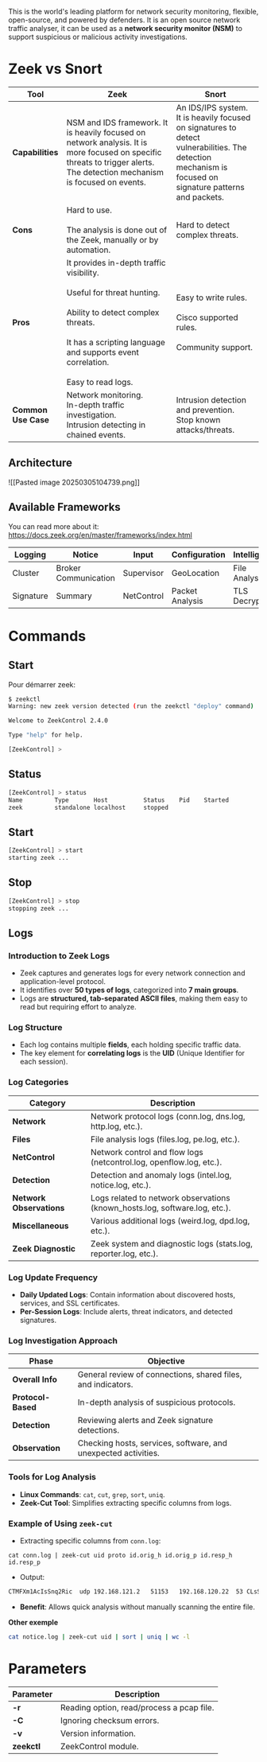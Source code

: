 This is the world's leading platform for network security monitoring, flexible, open-source, and powered by defenders.
It is an open source network traffic analyser, it can be used as a **network security monitor (NSM)** to support suspicious or malicious activity investigations.
# Zeek vs Snort

| **Tool**            | **Zeek**                                                                                                                                                                                                           | **Snort**                                                                                                                                               |
| ------------------- | ------------------------------------------------------------------------------------------------------------------------------------------------------------------------------------------------------------------ | ------------------------------------------------------------------------------------------------------------------------------------------------------- |
| **Capabilities**    | NSM and IDS framework. It is heavily focused on network analysis. It is more focused on specific threats to trigger alerts. The detection mechanism is focused on events.                                          | An IDS/IPS system. It is heavily focused on signatures to detect vulnerabilities. The detection mechanism is focused on signature patterns and packets. |
| **Cons**            | Hard to use.<br><br>The analysis is done out of the Zeek, manually or by automation.                                                                                                                               | Hard to detect complex threats.                                                                                                                         |
| **Pros**            | It provides in-depth traffic visibility.<br><br>Useful for threat hunting.<br><br>Ability to detect complex threats.<br><br>It has a scripting language and supports event correlation. <br><br>Easy to read logs. | Easy to write rules.<br><br>Cisco supported rules.<br><br>Community support.                                                                            |
| **Common Use Case** | Network monitoring.  <br>In-depth traffic investigation.  <br>Intrusion detecting in chained events.                                                                                                               | Intrusion detection and prevention.  <br>Stop known attacks/threats.                                                                                    |
## Architecture
![[Pasted image 20250305104739.png]]
## Available Frameworks
You can read more about it: https://docs.zeek.org/en/master/frameworks/index.html

| Logging   | Notice               | Input      | Configuration   | Intelligence   |
| --------- | -------------------- | ---------- | --------------- | -------------- |
| Cluster   | Broker Communication | Supervisor | GeoLocation     | File Analysis  |
| Signature | Summary              | NetControl | Packet Analysis | TLS Decryption |
# Commands
## Start
Pour démarrer zeek:
```bash
$ zeekctl
Warning: new zeek version detected (run the zeekctl "deploy" command)

Welcome to ZeekControl 2.4.0

Type "help" for help.

[ZeekControl] > 
```
## Status
```bash
[ZeekControl] > status
Name         Type       Host          Status    Pid    Started
zeek         standalone localhost     stopped
```
## Start
```bash
[ZeekControl] > start
starting zeek ...
```
## Stop
```bash
[ZeekControl] > stop
stopping zeek ...
```
## Logs
### Introduction to Zeek Logs
- Zeek captures and generates logs for every network connection and application-level protocol.
- It identifies over **50 types of logs**, categorized into **7 main groups**.
- Logs are **structured, tab-separated ASCII files**, making them easy to read but requiring effort to analyze.
### Log Structure
- Each log contains multiple **fields**, each holding specific traffic data.
- The key element for **correlating logs** is the **UID** (Unique Identifier for each session).
### Log Categories

| **Category**             | **Description**                                                             |
| ------------------------ | --------------------------------------------------------------------------- |
| **Network**              | Network protocol logs (conn.log, dns.log, http.log, etc.).                  |
| **Files**                | File analysis logs (files.log, pe.log, etc.).                               |
| **NetControl**           | Network control and flow logs (netcontrol.log, openflow.log, etc.).         |
| **Detection**            | Detection and anomaly logs (intel.log, notice.log, etc.).                   |
| **Network Observations** | Logs related to network observations (known_hosts.log, software.log, etc.). |
| **Miscellaneous**        | Various additional logs (weird.log, dpd.log, etc.).                         |
| **Zeek Diagnostic**      | Zeek system and diagnostic logs (stats.log, reporter.log, etc.).            |

### Log Update Frequency
- **Daily Updated Logs**: Contain information about discovered hosts, services, and SSL certificates.
- **Per-Session Logs**: Include alerts, threat indicators, and detected signatures.
### Log Investigation Approach

| **Phase**          | **Objective**                                                  |
| ------------------ | -------------------------------------------------------------- |
| **Overall Info**   | General review of connections, shared files, and indicators.   |
| **Protocol-Based** | In-depth analysis of suspicious protocols.                     |
| **Detection**      | Reviewing alerts and Zeek signature detections.                |
| **Observation**    | Checking hosts, services, software, and unexpected activities. |

### Tools for Log Analysis
- **Linux Commands**: `cat`, `cut`, `grep`, `sort`, `uniq`.
- **Zeek-Cut Tool**: Simplifies extracting specific columns from logs.
### Example of Using `zeek-cut`
- Extracting specific columns from `conn.log`:
```
cat conn.log | zeek-cut uid proto id.orig_h id.orig_p id.resp_h id.resp_p
```
- Output:
```bash
CTMFXm1AcIsSnq2Ric	udp	192.168.121.2	51153	192.168.120.22	53 CLsSsA3HLB2N6uJwW	udp	192.168.121.10	50080	192.168.120.10	514`
```
- **Benefit**: Allows quick analysis without manually scanning the entire file.

**Other exemple**
```bash
cat notice.log | zeek-cut uid | sort | uniq | wc -l
```
# Parameters

| **Parameter** | **Description**                           |
| ------------- | ----------------------------------------- |
| **-r**        | Reading option, read/process a pcap file. |
| **-C**        | Ignoring checksum errors.                 |
| **-v**        | Version information.                      |
| **zeekctl**   | ZeekControl module.                       |
